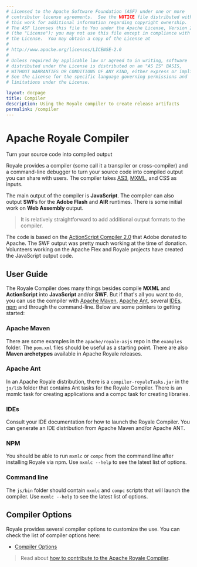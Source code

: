 ```yaml
---
# Licensed to the Apache Software Foundation (ASF) under one or more
# contributor license agreements.  See the NOTICE file distributed with
# this work for additional information regarding copyright ownership.
# The ASF licenses this file to You under the Apache License, Version 2.0
# (the "License"); you may not use this file except in compliance with
# the License.  You may obtain a copy of the License at
# 
# http://www.apache.org/licenses/LICENSE-2.0
# 
# Unless required by applicable law or agreed to in writing, software
# distributed under the License is distributed on an "AS IS" BASIS,
# WITHOUT WARRANTIES OR CONDITIONS OF ANY KIND, either express or implied.
# See the License for the specific language governing permissions and
# limitations under the License.

layout: docpage
title: Compiler
description: Using the Royale compiler to create release artifacts
permalink: /compiler
---
```


# Apache Royale Compiler

Turn your source code into compiled output

Royale provides a compiler (some call it a transpiler or cross-compiler) and a command-line debugger to turn your source code into compiled output you can share with users. The compiler takes [AS3](features/as3), [MXML](features/mxml), and CSS as inputs. 

The main output of the compiler is **JavaScript**. The compiler can also output **SWF**s for the **Adobe Flash** and **AIR** runtimes. There is some initial work on **Web Assembly** output.

> It is relatively straightforward to add additional output formats to the compiler.

The code is based on the <a href="https://www.adobe.com/content/dam/acom/en/devnet/air/pdfs/adobe-actionscript-compiler-20-release-notes.pdf" target="_blank">ActionScript Compiler 2.0</a> that Adobe donated to Apache. The SWF output was pretty much working at the time of donation. Volunteers working on the Apache Flex and Royale projects have created the JavaScript output code.

## User Guide

The Royale Compiler does many things besides compile **MXML** and **ActionScript** into **JavaScript** and/or **SWF**. But if that's all you want to do, you can use the compiler with <a href="https://maven.apache.org/" target="_blank">Apache Maven</a>, <a href="https://ant.apache.org/" target="_blank">Apache Ant</a>, several [IDEs](get-started/development-tools), <a href="https://www.npmjs.com/" target="_blank">npm</a> and through the command-line. Below are some pointers to getting started:

### Apache Maven

There are some examples in the `apache/royale-asjs` repo in the `examples` folder. The `pom.xml` files should be useful as a starting point. There are also **Maven archetypes** available in Apache Royale releases.

### Apache Ant

In an Apache Royale distribution, there is a `compiler-royaleTasks.jar` in the `js/lib` folder that contains Ant tasks for the Royale Compiler. There is an mxmlc task for creating applications and a compc task for creating libraries.

### IDEs

Consult your IDE documentation for how to launch the Royale Compiler. You can generate an IDE distribution from Apache Maven and/or Apache ANT.

### NPM

You should be able to run `mxmlc` or `compc` from the command line after installing Royale via npm. Use `mxmlc --help` to see the latest list of options.

### Command line

The `js/bin` folder should contain `mxmlc` and `compc` scripts that will launch the compiler. Use `mxmlc --help` to see the latest list of options.

## Compiler Options

Royale provides several compiler options to customize the use. You can check the list of compiler options here:

- [Compiler Options](compiler/compiler-options)

> Read about <a href="https://github.com/apache/royale-compiler/wiki/Developer-Guide" target="_blank">how to contribute to the Apache Royale Compiler</a>.
